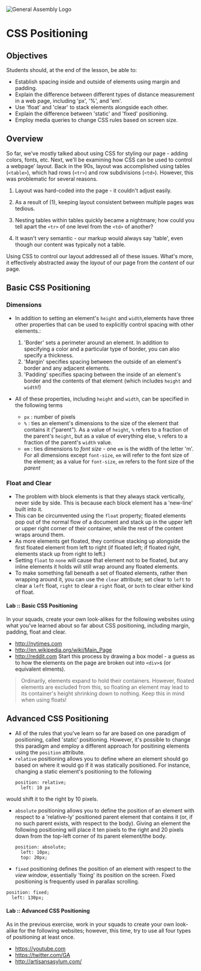 ![General Assembly Logo](http://i.imgur.com/ke8USTq.png)

# CSS Positioning

## Objectives

Students should, at the end of the lesson, be able to:

- Establish spacing inside and outside of elements using margin and padding.
- Explain the difference between different types of distance measurement in a web page, including 'px', '%', and 'em'.
- Use 'float' and 'clear' to stack elements alongside each other.
- Explain the difference between 'static' and 'fixed' positioning.
- Employ media queries to change CSS rules based on screen size.

## Overview

So far, we've mostly talked about using CSS for styling our page - adding colors, fonts, etc. Next, we'll be examining how CSS can be used to control a webpage' layout. Back in the 90s, layout was accomplished using tables (`<table>`), which had rows (`<tr>`) and row subdivisions (`<td>`). However, this was problematic for several reasons.

1. Layout was hard-coded into the page - it couldn't adjust easily.

2. As a result of (1), keeping layout consistent between multiple pages was tedious.

3. Nesting tables within tables quickly became a nightmare; how could you tell apart the `<tr>` of one level from the `<td>` of another?

4. It wasn't very semantic - our markup would always say 'table', even though our content was typically not a table.

Using CSS to control our layout addressed all of these issues. What's more, it effectively abstracted away the _layout_ of our page from the _content_ of our page.

## Basic CSS Positioning
### Dimensions

* In addition to setting an element's `height` and `width`,elements have three other properties that can be used to explicitly control spacing with other elements.:
  1. 'Border' sets a perimeter around an element. In addition to specifying a color and a particular type of border, you can also specify a thickness.
  2. 'Margin' specifies spacing between the outside of an element's border and any adjacent elements.
  3. 'Padding' specifies spacing between the inside of an element's border and the contents of that element (which includes `height` and `width`!)

* All of these properties, including `height` and `width`, can be specified in the following terms
  * `px` : number of pixels
  * `%`  : ties an element's dimensions to the size of the element that contains it ("parent"). As a value of `height`, `%` refers to a fraction of the parent's `height`, but as a value of everything else, `%` refers to a fraction of the parent's `width` value.
  * `em` : ties dimensions to *font size* - one `em` is the width of the letter 'm'. For all dimensions except `font-size`, `em` will refer to the font size of the element; as a value for `font-size`, `em` refers to the font size of the *parent*

### Float and Clear
* The problem with block elements is that they always stack vertically, never side by side. This is because each block element has a 'new-line' built into it.
* This can be circumvented using the `float` property; floated elements pop out of the normal flow of a document and stack up in the upper left or upper right corner of their container, while the rest of the content wraps around them.
* As more elements get floated, they continue stacking up alongside the first floated element from left to right (if floated left; if floated right, elements stack up from right to left.)
* Setting `float` to `none` will cause that element not to be floated, but any inline elements it holds will still wrap around any floated elements.
* To make something fall beneath a set of floated elements, rather then wrapping around it, you can use the `clear` attribute; set clear to `left` to clear a `left` float, `right` to clear a `right` float, or `both` to clear either kind of float.

#### Lab :: Basic CSS Positioning
In your squads, create your own look-alikes for the following websites using what you've learned about so far about CSS positioning, including margin, padding, float and clear.
* http://nytimes.com
* http://en.wikipedia.org/wiki/Main_Page
* http://reddit.com
Start this process by drawing a box model - a guess as to how the elements on the page are broken out into `<div>`s (or equivalent elments).

> Ordinarily, elements expand to hold their containers. However, floated elements are excluded from this, so floating an element may lead to its container's height shrinking down to nothing. Keep this in mind when using floats!

## Advanced CSS Positioning
* All of the rules that you've learn so far are based on one paradigm of positioning, called 'static' positioning. However, it's possible to change this paradigm and employ a different approach for positining elements using the `position` attribute.
* `relative` positioning allows you to define where an element should go based on where it would go if it was statically positioned. For instance, changing a static element's positioning to the following
  ```
  position: relative;
    left: 10 px
  ```
would shift it to the right by 10 pixels.
* `absolute` positioning allows you to define the position of an element with respect to a 'relative-ly' positioned parent element that contains it (or, if no such parent exists, with respect to the body). Giving an element the following positioning will place it ten pixels to the right and 20 pixels down from the top-left corner of its parent element/the body.
  ```
  position: absolute;
    left: 10px;
    top: 20px;
  ```
* `fixed` positioning defines the position of an element with respect to the *view window*, essentially 'fixing' its position on the screen. Fixed positioning is frequently used in parallax scrolling.
```
position: fixed;
  left: 130px;
```
#### Lab :: Advanced CSS Positioning
As in the previous exercise, work in your squads to create your own look-alike for the following websites; however, this time, try to use all four types of positioning at least once.

  * https://youtube.com
  * https://twitter.com/GA
  * http://artisansasylum.com/
